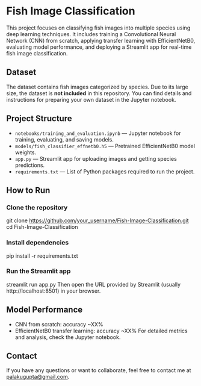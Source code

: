 # Fish Image Classification  
This project focuses on classifying fish images into multiple species using deep learning techniques. It includes training a Convolutional Neural Network (CNN) from scratch, applying transfer learning with EfficientNetB0, evaluating model performance, and deploying a Streamlit app for real-time fish image classification.

## Dataset
The dataset contains fish images categorized by species. Due to its large size, the dataset is **not included** in this repository. You can find details and instructions for preparing your own dataset in the Jupyter notebook.

## Project Structure
- `notebooks/training_and_evaluation.ipynb` — Jupyter notebook for training, evaluating, and saving models.
- `models/fish_classifier_effnetb0.h5` — Pretrained EfficientNetB0 model weights.
- `app.py` — Streamlit app for uploading images and getting species predictions.
- `requirements.txt` — List of Python packages required to run the project.

## How to Run
### Clone the repository
git clone https://github.com/your_username/Fish-Image-Classification.git
cd Fish-Image-Classification

### Install dependencies
pip install -r requirements.txt

### Run the Streamlit app
streamlit run app.py
Then open the URL provided by Streamlit (usually http://localhost:8501) in your browser.

## Model Performance
- CNN from scratch: accuracy ~XX%
- EfficientNetB0 transfer learning: accuracy ~XX%
For detailed metrics and analysis, check the Jupyter notebook.

## Contact
If you have any questions or want to collaborate, feel free to contact me at palakugupta@gmail.com.




